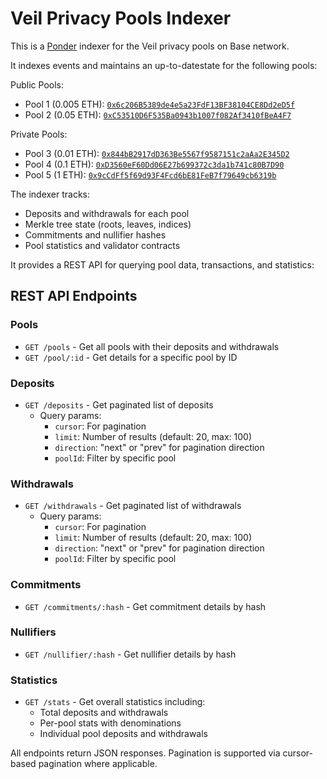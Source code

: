 # Veil Privacy Pools Indexer

This is a [Ponder](https://ponder.sh/) indexer for the Veil privacy pools on Base network.

It indexes events and maintains an up-to-datestate for the following pools:

Public Pools:

- Pool 1 (0.005 ETH): [`0x6c206B5389de4e5a23FdF13BF38104CE8Dd2eD5f`](https://www.basescan.org/address/0x6c206B5389de4e5a23FdF13BF38104CE8Dd2eD5f)
- Pool 2 (0.05 ETH): [`0xC53510D6F535Ba0943b1007f082Af3410fBeA4F7`](https://www.basescan.org/address/0xC53510D6F535Ba0943b1007f082Af3410fBeA4F7)

Private Pools:

- Pool 3 (0.01 ETH): [`0x844bB2917dD363Be5567f9587151c2aAa2E345D2`](https://www.basescan.org/address/0x844bB2917dD363Be5567f9587151c2aAa2E345D2)
- Pool 4 (0.1 ETH): [`0xD3560eF60Dd06E27b699372c3da1b741c80B7D90`](https://www.basescan.org/address/0xD3560eF60Dd06E27b699372c3da1b741c80B7D90)
- Pool 5 (1 ETH): [`0x9cCdFf5f69d93F4Fcd6bE81FeB7f79649cb6319b`](https://www.basescan.org/address/0x9cCdFf5f69d93F4Fcd6bE81FeB7f79649cb6319b)

The indexer tracks:

- Deposits and withdrawals for each pool
- Merkle tree state (roots, leaves, indices)
- Commitments and nullifier hashes
- Pool statistics and validator contracts

It provides a REST API for querying pool data, transactions, and statistics:

## REST API Endpoints

### Pools

- `GET /pools` - Get all pools with their deposits and withdrawals
- `GET /pool/:id` - Get details for a specific pool by ID

### Deposits

- `GET /deposits` - Get paginated list of deposits
  - Query params:
    - `cursor`: For pagination
    - `limit`: Number of results (default: 20, max: 100)
    - `direction`: "next" or "prev" for pagination direction
    - `poolId`: Filter by specific pool

### Withdrawals

- `GET /withdrawals` - Get paginated list of withdrawals
  - Query params:
    - `cursor`: For pagination
    - `limit`: Number of results (default: 20, max: 100)
    - `direction`: "next" or "prev" for pagination direction
    - `poolId`: Filter by specific pool

### Commitments

- `GET /commitments/:hash` - Get commitment details by hash

### Nullifiers

- `GET /nullifier/:hash` - Get nullifier details by hash

### Statistics

- `GET /stats` - Get overall statistics including:
  - Total deposits and withdrawals
  - Per-pool stats with denominations
  - Individual pool deposits and withdrawals

All endpoints return JSON responses. Pagination is supported via cursor-based pagination where applicable.

